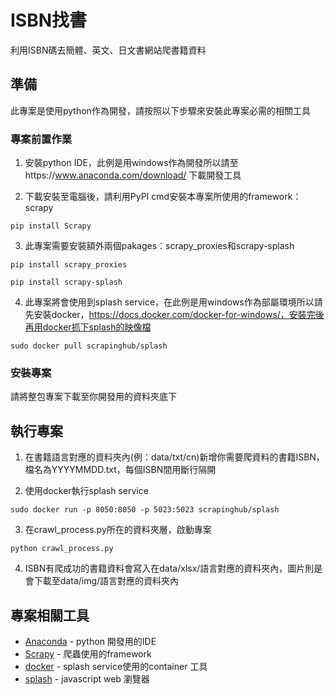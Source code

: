 # ISBN找書

利用ISBN碼去簡體、英文、日文書網站爬書籍資料

## 準備

此專案是使用python作為開發，請按照以下步驟來安裝此專案必需的相關工具

### 專案前置作業

1. 安裝python IDE，此例是用windows作為開發所以請至https://www.anaconda.com/download/ 下載開發工具

2. 下載安裝至電腦後，請利用PyPI cmd安裝本專案所使用的framework：scrapy

```
pip install Scrapy
```

3.  此專案需要安裝額外兩個pakages：scrapy_proxies和scrapy-splash

```
pip install scrapy_proxies
```

```
pip install scrapy-splash
```

4.  此專案將會使用到splash service，在此例是用windows作為部屬環境所以請先安裝docker，https://docs.docker.com/docker-for-windows/，安裝完後再用docker抓下splash的映像檔

```
sudo docker pull scrapinghub/splash
```

### 安裝專案

請將整包專案下載至你開發用的資料夾底下

## 執行專案

1.  在書籍語言對應的資料夾內(例：data/txt/cn)新增你需要爬資料的書籍ISBN，檔名為YYYYMMDD.txt，每個ISBN間用斷行隔開

2. 使用docker執行splash service

```
sudo docker run -p 8050:8050 -p 5023:5023 scrapinghub/splash
```

3. 在crawl_process.py所在的資料夾層，啟動專案

```
python crawl_process.py
```

4. ISBN有爬成功的書籍資料會寫入在data/xlsx/語言對應的資料夾內，圖片則是會下載至data/img/語言對應的資料夾內

## 專案相關工具

* [Anaconda](https://www.anaconda.com/download/) - python 開發用的IDE
* [Scrapy](https://doc.scrapy.org/en/latest/intro/tutorial.html) - 爬蟲使用的framework
* [docker](https://docs.docker.com/docker-for-windows/) - splash service使用的container 工具
* [splash](https://splash.readthedocs.io/en/stable/) - javascript web 瀏覽器

